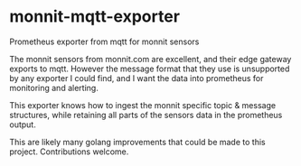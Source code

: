 # monnit-mqtt-exporter
Prometheus exporter from mqtt for monnit sensors

The monnit sensors from monnit.com are excellent, and their edge gateway exports to mqtt. However the message format that they use is unsupported by any exporter I could find, and I want the data into prometheus for monitoring and alerting.

This exporter knows how to ingest the monnit specific topic & message structures, while retaining all parts of the sensors data in the prometheus output.

This are likely many golang improvements that could be made to this project. Contributions welcome.
